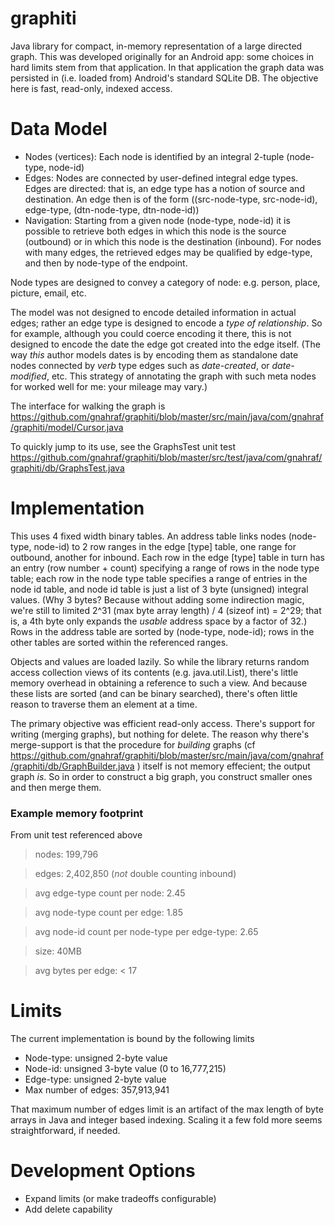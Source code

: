 # graphiti

Java library for compact, in-memory representation of a large directed graph. This was developed originally for an Android app: some choices in hard limits stem from that application. In that application the graph data was persisted in (i.e. loaded from) Android's standard SQLite DB. The objective here is fast, read-only, indexed access.

# Data Model

* Nodes (vertices): Each node is identified by an integral 2-tuple (node-type, node-id)
* Edges: Nodes are connected by user-defined integral edge types. Edges are directed: that is, an edge type has a notion of source and destination. An edge then is of the form ((src-node-type, src-node-id), edge-type, (dtn-node-type, dtn-node-id))
* Navigation: Starting from a given node (node-type, node-id) it is possible to retrieve both edges in which this node is the source (outbound) or in which this node is the destination (inbound). For nodes with many edges, the retrieved edges may be qualified by edge-type, and then by node-type of the endpoint.

Node types are designed to convey a category of node: e.g. person, place, picture, email, etc.

The model was not designed to encode detailed information in actual edges; rather an edge type is designed to encode a _type of relationship_. So for example, although you could coerce encoding it there, this is not designed to encode the date the edge got created into the edge itself. (The way *this* author models dates is by encoding them as standalone date nodes connected by *verb* type edges such as *date-created*, or *date-modified*, etc. This strategy of annotating the graph with such meta nodes for worked well for me: your mileage may vary.)

The interface for walking the graph is https://github.com/gnahraf/graphiti/blob/master/src/main/java/com/gnahraf/graphiti/model/Cursor.java

To quickly jump to its use, see the GraphsTest unit test https://github.com/gnahraf/graphiti/blob/master/src/test/java/com/gnahraf/graphiti/db/GraphsTest.java 

# Implementation

This uses 4 fixed width binary tables. An address table links nodes (node-type, node-id) to 2 row ranges in the edge [type] table, one range for outbound, another for inbound. Each row in the edge [type] table in turn has an entry (row number + count) specifying a range of rows in the node type table; each row in the node type table specifies a range of entries in the node id table, and node id table is just a list of 3 byte (unsigned) integral values. (Why 3 bytes? Because without adding some indirection magic, we're still to limited 2^31 (max byte array length) / 4 (sizeof int) = 2^29; that is, a 4th byte only expands the *usable* address space by a factor of 32.) Rows in the address table are sorted by (node-type, node-id); rows in the other tables are sorted within the referenced ranges.

Objects and values are loaded lazily. So while the library returns random access collection views of its contents (e.g. java.util.List), there's little memory overhead in obtaining a reference to such a view. And because these lists are sorted (and can be binary searched), there's often little reason to traverse them an element at a time.

The primary objective was efficient read-only access. There's support for writing (merging graphs), but nothing for delete. The reason why there's merge-support is that the procedure for *building* graphs (cf https://github.com/gnahraf/graphiti/blob/master/src/main/java/com/gnahraf/graphiti/db/GraphBuilder.java ) itself is not memory effecient; the output graph *is*. So in order to construct a big graph, you construct smaller ones and then merge them.

### Example memory footprint

From unit test referenced above

> nodes: 199,796

> edges: 2,402,850 (*not* double counting inbound)

> avg edge-type count per node: 2.45

> avg node-type count per edge: 1.85

> avg node-id count per node-type per edge-type: 2.65

> size: 40MB

> avg bytes per edge: < 17





# Limits

The current implementation is bound by the following limits

* Node-type: unsigned 2-byte value
* Node-id: unsigned 3-byte value (0 to 16,777,215)
* Edge-type: unsigned 2-byte value
* Max number of edges: 357,913,941

That maximum number of edges limit is an artifact of the max length of byte arrays in Java
and integer based indexing. Scaling it a few fold more seems straightforward, if needed.

# Development Options

* Expand limits (or make tradeoffs configurable)
* Add delete capability

